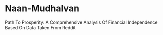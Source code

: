 # Naan-Mudhalvan
Path To Prosperity: A Comprehensive Analysis Of Financial Independence Based On Data Taken From Reddit
